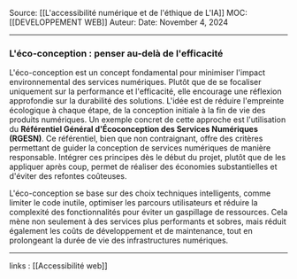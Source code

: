Source: [[L'accessibilité numérique et de l'éthique de L'IA]]
MOC: [[DEVELOPPEMENT WEB]]
Auteur:
Date: November 4, 2024

---

### L'éco-conception : penser au-delà de l'efficacité

L'éco-conception est un concept fondamental pour minimiser l'impact environnemental des services numériques. Plutôt que de se focaliser uniquement sur la performance et l'efficacité, elle encourage une réflexion approfondie sur la durabilité des solutions. L'idée est de réduire l'empreinte écologique à chaque étape, de la conception initiale à la fin de vie des produits numériques. Un exemple concret de cette approche est l'utilisation du **Référentiel Général d'Écoconception des Services Numériques (RGESN)**. 
Ce référentiel, bien que non contraignant, offre des critères permettant de guider la conception de services numériques de manière responsable. Intégrer ces principes dès le début du projet, plutôt que de les appliquer après coup, permet de réaliser des économies substantielles et d'éviter des refontes coûteuses.

L'éco-conception se base sur des choix techniques intelligents, comme limiter le code inutile, optimiser les parcours utilisateurs et réduire la complexité des fonctionnalités pour éviter un gaspillage de ressources. Cela mène non seulement à des services plus performants et sobres, mais réduit également les coûts de développement et de maintenance, tout en prolongeant la durée de vie des infrastructures numériques.

---
links : [[Accessibilité web]]